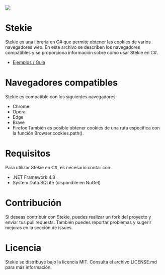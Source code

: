 <img src="https://cdn.discordapp.com/attachments/923062951882158130/1102025175727349790/64dbfb279110e5730b698a752532605b.png">

# Stekie
Stekie es una librería en C# que permite obtener las cookies de varios navegadores web. En este archivo se describen los navegadores compatibles y se proporciona información sobre cómo usar Stekie en C#.

- [Ejemplos / Guia](https://github.com/Lierx/Stekie/tree/master/Examples)

# Navegadores compatibles
Stekie es compatible con los siguientes navegadores:

- Chrome
- Opera
- Edge
- Brave
- Firefox
También es posible obtener cookies de una ruta específica con la función Browser.cookies.path().

# Requisitos
Para utilizar Stekie en C#, es necesario contar con:

- .NET Framework 4.8
- System.Data.SQLite (disponible en NuGet)

# Contribución
Si deseas contribuir con Stekie, puedes realizar un fork del proyecto y enviar tus pull requests. También puedes reportar problemas y sugerir mejoras en la sección de issues.

# Licencia
Stekie se distribuye bajo la licencia MIT. Consulta el archivo LICENSE.md para más información.

